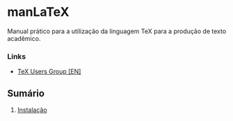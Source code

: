 # manLaTeX
Manual prático para a utilização da linguagem TeX para a produção de texto acadêmico.

### Links
* [TeX Users Group [EN]](https://tug.org/index.html)

## Sumário
1. [Instalação](install.md)
